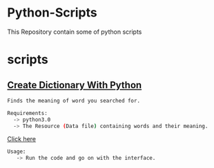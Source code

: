 # Python-Scripts

This Repository contain some of python scripts

# scripts

 
## <a href=my_scripts/dictionary.py>Create Dictionary With Python</a>
 
 ``` Bash
 Finds the meaning of word you searched for.
 
 Requirements:
   -> python3.0  
   -> The Resource (Data file) containing words and their meaning.
   ```
   <a href=my_scripts/data.json>Click here</a>
 
 ``` Bash
 Usage:
    -> Run the code and go on with the interface.
    
 ```
   
 
  
 
